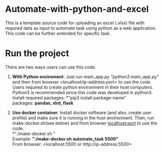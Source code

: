 # Automate-with-python-and-excel

This is a template source code for uploading an excel (.xlsx) file with required data as input to automate task using python as a web application. This code can be further extended for specific task. 

# Run the project

There are two ways users can use this code.

1. **With Python enviroment**: Just run main_app.py *"python3 main_app.py"* and then from browser <localhost/ip-address:port> to use the code. 
Users required to create python environment in their host computers. Python3 is recommended since this code was developed in python3. 
<br>Install required packages: *"pip3 install package-name"
<br>  packages: **pandas, xlrd, flask**
 
2. **Use docker container**: Install docker software (and also, create user profile) and make sure it is running in the host environment. Then, run make-docker.sh(see below) and from browser <localhost:port> to use the code.
 <br> *"./make-docker.sh <web-app-name> <port-numnber>"
<br> Example: **"./make-docker.sh automate_task 5500"**
  <br> From browser: <localhost:5500 or http://ip-address:5500>
